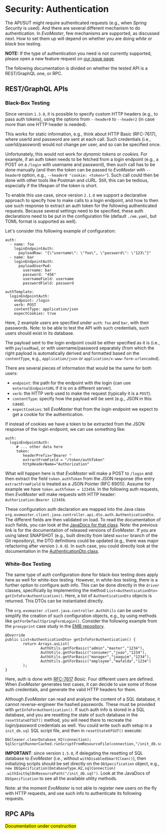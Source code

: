 # Security: Authentication


The API/SUT might require authenticated requests (e.g., when _Spring Security_ is used).
And there are several different mechanism to do authentication.
In _EvoMaster_, few mechanisms are supported, as discussed next.
How to set them up will depend on whether you are doing _white_ or _black_ box testing. 

__NOTE:__ If the type of authentication you need is not currently supported, please open a new feature request on [our issue page](https://github.com/EMResearch/EvoMaster/issues).     


The following documentation is divided on whether the tested API is a REST/GraphQL one, or RPC.

## REST/GraphQL APIs

### Black-Box Testing

Since version `1.3.0`, it is possible to specify custom HTTP headers (e.g., to pass auth tokens), using the options from `--header0` to `--header2` (in case more than one HTTP header is needed).


This works for static information, e.g., think about HTTP Basic (RFC-7617), where userId and password are sent at each call. 
Such credentials (i.e., userId/password) would not change per user, and so can be specified once.

Unfortunately, this would not work for _dynamic tokens_ or _cookies_.
For example, if an auth token needs to be fetched from a login endpoint
(e.g., a POST on a `/login` with username and password),
then such call has to be done manually (and then the token can be passed
to _EvoMaster_ with `--header0` option, e.g., `--header0 "cookie: <token>"`).
Such call could then be done with other tools like Postman and cURL.
Still, this can be tedious, especially if the lifespan of the token is short.

To enable this use case, since version `2.1.0` we support a declarative approach to specify how to make calls to a login endpoint, and how to then use such response to extract an auth token for the following authenticated requests.
Because several settings need to be specified, these auth declarations need to be put in the configuration file (default `./em.yaml`, but TOML format is supported as well).

Let's consider this following example of configuration:

```
auth:
  - name: foo
    loginEndpointAuth:
      payloadRaw: "{\"username\": \"foo\", \"password\": \"123\"}"
  - name: bar
    loginEndpointAuth:
      payloadUserPwd:
        username: bar
        password: "456"
        usernameField: username
        passwordField: password

authTemplate:
  loginEndpointAuth:
    endpoint: /login
    verb: POST
    contentType: application/json
    expectCookies: true
```

Here, 2 example users are specified under `auth`: `foo` and `bar`, with their passwords.
Note: to be able to test the API with such credentials, such users should exist in its database. 

The payload sent to the login endpoint could be either specified as it is (i.e., with `payloadRaw`), or with username/password separately (from which the right payload is automatically derived and formatted based on the `contentType`, e.g., `application/json` or `application/x-www-form-urlencoded`).

There are several pieces of information that would be the same for both users:
* `endpoint`: the path for the endpoint with the login (can use `externalEndpointURL` if it is on a different server).
* `verb`: the HTTP verb used to make the request (typically it is a `POST`).
* `contentType`: specify how the payload will be sent (e.g., JSON in this case).
* `expectCookies`: tell _EvoMaster_ that from the login endpoint we expect to get a cookie for the authentication.

If instead of cookies we have a token to be extracted from the JSON response of the login endpoint, we can use something like:

```
auth:
  loginEndpointAuth:
     # ... other data here
     token:
        headerPrefix="Bearer "
        extractFromField = "/token/authToken"
        httpHeaderName="Authorization"
```

What will happen here is that _EvoMaster_ will make a POST to `/login` and then extract the field `token.authToken` from the JSON response (the entry `extractFromField` is treated as a JSON Pointer (RFC 6901)). 
Assume for example we have `token.authToken = 123456`.
In the following auth requests, then _EvoMaster_ will make requests with HTTP header: `Authorization:Bearer 123456`.


These configuration auth declaration are mapped into the Java class `org.evomaster.client.java.controller.api.dto.auth.AuthenticationDto`.
The different fields are then validated on load.
To read the documentation of such fields, you can look at the [JavaDocs for that class](https://javadoc.io/doc/org.evomaster/evomaster-client-java-controller-api/latest/index.html).
Note: the previous link is for the documentation of released versions of _EvoMaster_. 
If you are using latest SNAPSHOT (e.g., built directly from latest `master` branch of the Git repository), the DTO definitions could be updated (e.g., there was major refactoring after version `2.0.0`). 
In such case, you could directly look at the documentation in the [AuthenticationDto class](https://github.com/EMResearch/EvoMaster/blob/master/client-java/controller-api/src/main/java/org/evomaster/client/java/controller/api/dto/auth/AuthenticationDto.java). 




### White-Box Testing

The same type of auth configuration done for black-box testing does apply here as well for white-box testing.
However, in white-box testing, there is a further option to configure auth info.
This can be done directly in the `driver` classes, specifically by implementing the method  `List<AuthenticationDto> getInfoForAuthentication()`.
Here, a list of `AuthenticationDto` objects is returned.
This DTOs can be instantiated directly. 

The `org.evomaster.client.java.controller.AuthUtils` can be used to simplify the creation of such
configuration objects, e.g., by using methods like `getForDefaultSpringFormLogin()`.
Consider the following example from the `proxyprint` case study
in the [EMB repository](https://github.com/EMResearch/EMB).

```
@Override
public List<AuthenticationDto> getInfoForAuthentication() {
        return Arrays.asList(
                AuthUtils.getForBasic("admin","master","1234"),
                AuthUtils.getForBasic("consumer","joao","1234"),
                AuthUtils.getForBasic("manager","joaquim","1234"),
                AuthUtils.getForBasic("employee","mafalda","1234")
        );
}
```

Here, auth is done with [RFC-7617](https://tools.ietf.org/html/rfc7617) _Basic_.
Four different users are defined.
When _EvoMaster_ generates test cases, it can decide to use some of those auth credentials, and
generate the valid HTTP headers for them.


Although _EvoMaster_ can read and analyze the content of a SQL database, it cannot reverse-engineer the
hashed passwords.
These must be provided with `getInfoForAuthentication()`.
If such auth info is stored in a SQL database, and you are resetting the state of such database in the
`resetStateOfSUT()` method, you will need there to recreate the login/password credentials as well.
You could write such auth setup in a `init_db.sql` SQL script file, and then
in `resetStateOfSUT()` execute:

```
DbCleaner.clearDatabase_H2(connection);
SqlScriptRunnerCached.runScriptFromResourceFile(connection,"/init_db.sql");
```     

__IMPORTANT__: since version `1.5.0`, if delegating the resetting of SQL database to _EvoMaster_ (i.e., without `withDisabledSmartClean()`), then initializing scripts should be set directly on the `DbSpecification` object, e.g., `new DbSpecification(DatabaseType.H2,sqlConnection)
.withInitSqlOnResourcePath("/init_db.sql")`.
Look at the JavaDocs of `DbSpecification` to see all the available utility methods.

Note: at the moment _EvoMaster_ is not able to register new users on the fly with HTTP requests,
and use such info to authenticate its following requests. 


## RPC APIs

<mark>Documentation under construction</mark>


